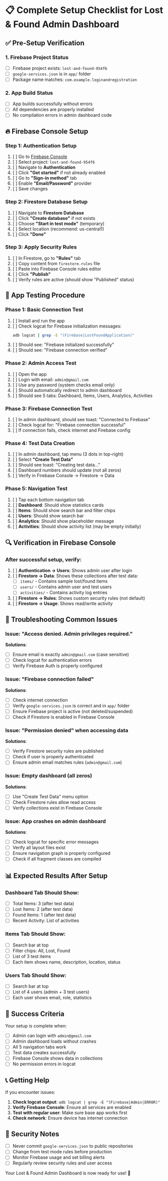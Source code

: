 # 📋 Complete Setup Checklist for Lost & Found Admin Dashboard

## ✅ **Pre-Setup Verification**

### 1. **Firebase Project Status**
- [ ] Firebase project exists: `lost-and-found-954f6`
- [ ] `google-services.json` is in `app/` folder
- [ ] Package name matches: `com.example.loginandregistration`

### 2. **App Build Status**
- [ ] App builds successfully without errors
- [ ] All dependencies are properly installed
- [ ] No compilation errors in admin dashboard code

## 🔥 **Firebase Console Setup**

### Step 1: Authentication Setup
1. [ ] Go to [Firebase Console](https://console.firebase.google.com/)
2. [ ] Select project: `lost-and-found-954f6`
3. [ ] Navigate to **Authentication**
4. [ ] Click **"Get started"** if not already enabled
5. [ ] Go to **"Sign-in method"** tab
6. [ ] Enable **"Email/Password"** provider
7. [ ] Save changes

### Step 2: Firestore Database Setup
1. [ ] Navigate to **Firestore Database**
2. [ ] Click **"Create database"** if not exists
3. [ ] Choose **"Start in test mode"** (temporary)
4. [ ] Select location (recommend: us-central1)
5. [ ] Click **"Done"**

### Step 3: Apply Security Rules
1. [ ] In Firestore, go to **"Rules"** tab
2. [ ] Copy content from `firestore.rules` file
3. [ ] Paste into Firebase Console rules editor
4. [ ] Click **"Publish"**
5. [ ] Verify rules are active (should show "Published" status)

## 📱 **App Testing Procedure**

### Phase 1: Basic Connection Test
1. [ ] Install and run the app
2. [ ] Check logcat for Firebase initialization messages:
   ```bash
   adb logcat | grep -E "(Firebase|LostFoundApplication)"
   ```
3. [ ] Should see: "Firebase initialized successfully"
4. [ ] Should see: "Firebase connection verified"

### Phase 2: Admin Access Test
1. [ ] Open the app
2. [ ] Login with email: `admin@gmail.com`
3. [ ] Use any password (system checks email only)
4. [ ] Should automatically redirect to admin dashboard
5. [ ] Should see 5 tabs: Dashboard, Items, Users, Analytics, Activities

### Phase 3: Firebase Connection Test
1. [ ] In admin dashboard, should see toast: "Connected to Firebase"
2. [ ] Check logcat for: "Firebase connection successful"
3. [ ] If connection fails, check internet and Firebase config

### Phase 4: Test Data Creation
1. [ ] In admin dashboard, tap menu (3 dots in top-right)
2. [ ] Select **"Create Test Data"**
3. [ ] Should see toast: "Creating test data..."
4. [ ] Dashboard numbers should update (not all zeros)
5. [ ] Verify in Firebase Console → Firestore → Data

### Phase 5: Navigation Test
1. [ ] Tap each bottom navigation tab
2. [ ] **Dashboard**: Should show statistics cards
3. [ ] **Items**: Should show search bar and filter chips
4. [ ] **Users**: Should show search bar
5. [ ] **Analytics**: Should show placeholder message
6. [ ] **Activities**: Should show activity list (may be empty initially)

## 🔍 **Verification in Firebase Console**

### After successful setup, verify:

1. [ ] **Authentication → Users**: Shows admin user after login
2. [ ] **Firestore → Data**: Shows these collections after test data:
   - [ ] `items/` - Contains sample lost/found items
   - [ ] `users/` - Contains admin user and test users
   - [ ] `activities/` - Contains activity log entries
3. [ ] **Firestore → Rules**: Shows custom security rules (not default)
4. [ ] **Firestore → Usage**: Shows read/write activity

## 🚨 **Troubleshooting Common Issues**

### Issue: "Access denied. Admin privileges required."
**Solutions**:
- [ ] Ensure email is exactly `admin@gmail.com` (case sensitive)
- [ ] Check logcat for authentication errors
- [ ] Verify Firebase Auth is properly configured

### Issue: "Firebase connection failed"
**Solutions**:
- [ ] Check internet connection
- [ ] Verify `google-services.json` is correct and in `app/` folder
- [ ] Ensure Firebase project is active (not deleted/suspended)
- [ ] Check if Firestore is enabled in Firebase Console

### Issue: "Permission denied" when accessing data
**Solutions**:
- [ ] Verify Firestore security rules are published
- [ ] Check if user is properly authenticated
- [ ] Ensure admin email matches rules (`admin@gmail.com`)

### Issue: Empty dashboard (all zeros)
**Solutions**:
- [ ] Use "Create Test Data" menu option
- [ ] Check Firestore rules allow read access
- [ ] Verify collections exist in Firebase Console

### Issue: App crashes on admin dashboard
**Solutions**:
- [ ] Check logcat for specific error messages
- [ ] Verify all layout files exist
- [ ] Ensure navigation graph is properly configured
- [ ] Check if all fragment classes are compiled

## 📊 **Expected Results After Setup**

### Dashboard Tab Should Show:
- [ ] Total Items: 3 (after test data)
- [ ] Lost Items: 2 (after test data)
- [ ] Found Items: 1 (after test data)
- [ ] Recent Activity: List of activities

### Items Tab Should Show:
- [ ] Search bar at top
- [ ] Filter chips: All, Lost, Found
- [ ] List of 3 test items
- [ ] Each item shows name, description, location, status

### Users Tab Should Show:
- [ ] Search bar at top
- [ ] List of 4 users (admin + 3 test users)
- [ ] Each user shows email, role, statistics

## 🎯 **Success Criteria**

Your setup is complete when:
- [ ] Admin can login with `admin@gmail.com`
- [ ] Admin dashboard loads without crashes
- [ ] All 5 navigation tabs work
- [ ] Test data creates successfully
- [ ] Firebase Console shows data in collections
- [ ] No permission errors in logcat

## 📞 **Getting Help**

If you encounter issues:
1. **Check logcat output**: `adb logcat | grep -E "(Firebase|Admin|ERROR)"`
2. **Verify Firebase Console**: Ensure all services are enabled
3. **Test with regular user**: Make sure base app works first
4. **Check network**: Ensure device has internet connection

## 🔐 **Security Notes**

- [ ] Never commit `google-services.json` to public repositories
- [ ] Change from test mode rules before production
- [ ] Monitor Firebase usage and set billing alerts
- [ ] Regularly review security rules and user access

Your Lost & Found Admin Dashboard is now ready for use! 🎉
